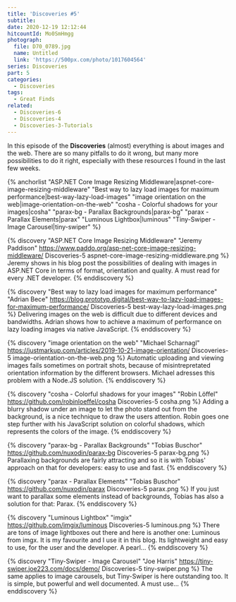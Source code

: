 ```yaml
---
title: 'Discoveries #5'
subtitle:
date: 2020-12-19 12:12:44
hitcountId: Mo0SmHmgg
photograph:
  file: D70_0789.jpg
  name: Untitled
  link: 'https://500px.com/photo/1017604564'
series: Discoveries
part: 5
categories:
  - Discoveries
tags:
  - Great Finds
related:
  - Discoveries-6
  - Discoveries-4
  - Discoveries-3-Tutorials
---
```

In this episode of the **Discoveries** (almost) everything is about images and the web. There are so many pitfalls to do it wrong, but many more possibilities to do it right, especially with these resources I found in the last few weeks.

{% anchorlist 
  "ASP.NET Core Image Resizing Middleware|aspnet-core-image-resizing-middleware" 
  "Best way to lazy load images for maximum performance|best-way-lazy-load-images" 
  "image orientation on the web|image-orientation-on-the-web" 
  "cosha - Colorful shadows for your images|cosha" 
  "parax-bg - Parallax Backgrounds|parax-bg" 
  "parax - Parallax Elements|parax" 
  "Luminous Lightbox|luminous" 
  "Tiny-Swiper - Image Carousel|tiny-swiper" 
%}

<!-- more -->

{% discovery "ASP.NET Core Image Resizing Middleware" "Jeremy Paddison" https://www.paddo.org/asp-net-core-image-resizing-middleware/ Discoveries-5 aspnet-core-image-resizing-middleware.png %}
  Jeremy shows in his blog post the possibilities of dealing with images in ASP.NET Core in terms of format, orientation and quality. A must read for every .NET developer.
{% enddiscovery %}

{% discovery "Best way to lazy load images for maximum performance" "Adrian Bece" https://blog.prototyp.digital/best-way-to-lazy-load-images-for-maximum-performance/ Discoveries-5 best-way-lazy-load-images.png %}
  Delivering images on the web is difficult due to different devices and bandwidths. Adrian shows how to achieve a maximum of performance on lazy loading images via native JavaScript.
{% enddiscovery %}

{% discovery "image orientation on the web" "Michael Scharnagl" https://justmarkup.com/articles/2019-10-21-image-orientation/ Discoveries-5 image-orientation-on-the-web.png %}
  Automatic uploading and viewing images fails sometimes on portrait shots, because of misintrepretated orientation information by the different browsers. Michael adresses this problem with a Node.JS solution.
{% enddiscovery %}

{% discovery "cosha - Colorful shadows for your images" "Robin Löffel" https://github.com/robinloeffel/cosha Discoveries-5 cosha.png %}
  Adding a blurry shadow under an image to let the photo stand out from the background, is a nice technique to draw the users attention. Robin goes one step further with his JavaScript solution on colorful shadows, which represents the colors of the image.
{% enddiscovery %}

{% discovery "parax-bg - Parallax Backgrounds" "Tobias Buschor" https://github.com/nuxodin/parax-bg Discoveries-5 parax-bg.png %}
  Parallaxing backgrounds are fairly attracting and so it is with Tobias' approach on that for developers: easy to use and fast.
{% enddiscovery %}

{% discovery "parax - Parallax Elements" "Tobias Buschor" https://github.com/nuxodin/parax Discoveries-5 parax.png %}
  If you just want to parallax some elements instead of backgrounds, Tobias has also a solution for that: Parax.
{% enddiscovery %}

{% discovery "Luminous Lightbox" "imgix" https://github.com/imgix/luminous Discoveries-5 luminous.png %}
  There are tons of image lightboxes out there and here is another one: Luminous from imgx. It is my favourite and I use it in this blog. Its lightweight and easy to use, for the user and the developer. A pearl...
{% enddiscovery %}

{% discovery "Tiny-Swiper - Image Carousel" "Joe Harris" https://tiny-swiper.joe223.com/docs/demo/ Discoveries-5 tiny-swiper.png %}
  The same applies to image carousels, but Tiny-Swiper is here outstanding too. It is simple, but powerful and well documented. A must use...
{% enddiscovery %}